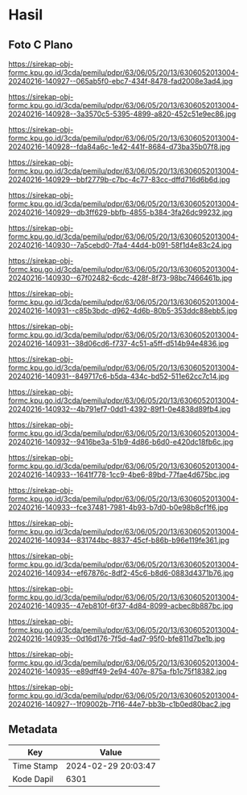 # Hasil

## Foto C Plano

https://sirekap-obj-formc.kpu.go.id/3cda/pemilu/pdpr/63/06/05/20/13/6306052013004-20240216-140927--065ab5f0-ebc7-434f-8478-fad2008e3ad4.jpg

https://sirekap-obj-formc.kpu.go.id/3cda/pemilu/pdpr/63/06/05/20/13/6306052013004-20240216-140928--3a3570c5-5395-4899-a820-452c51e9ec86.jpg

https://sirekap-obj-formc.kpu.go.id/3cda/pemilu/pdpr/63/06/05/20/13/6306052013004-20240216-140928--fda84a6c-1e42-441f-8684-d73ba35b07f8.jpg

https://sirekap-obj-formc.kpu.go.id/3cda/pemilu/pdpr/63/06/05/20/13/6306052013004-20240216-140929--bbf2779b-c7bc-4c77-83cc-dffd716d6b6d.jpg

https://sirekap-obj-formc.kpu.go.id/3cda/pemilu/pdpr/63/06/05/20/13/6306052013004-20240216-140929--db3ff629-bbfb-4855-b384-3fa26dc99232.jpg

https://sirekap-obj-formc.kpu.go.id/3cda/pemilu/pdpr/63/06/05/20/13/6306052013004-20240216-140930--7a5cebd0-7fa4-44d4-b091-58f1d4e83c24.jpg

https://sirekap-obj-formc.kpu.go.id/3cda/pemilu/pdpr/63/06/05/20/13/6306052013004-20240216-140930--67f02482-6cdc-428f-8f73-98bc7466461b.jpg

https://sirekap-obj-formc.kpu.go.id/3cda/pemilu/pdpr/63/06/05/20/13/6306052013004-20240216-140931--c85b3bdc-d962-4d6b-80b5-353ddc88ebb5.jpg

https://sirekap-obj-formc.kpu.go.id/3cda/pemilu/pdpr/63/06/05/20/13/6306052013004-20240216-140931--38d06cd6-f737-4c51-a5ff-d514b94e4836.jpg

https://sirekap-obj-formc.kpu.go.id/3cda/pemilu/pdpr/63/06/05/20/13/6306052013004-20240216-140931--849717c6-b5da-434c-bd52-511e62cc7c14.jpg

https://sirekap-obj-formc.kpu.go.id/3cda/pemilu/pdpr/63/06/05/20/13/6306052013004-20240216-140932--4b791ef7-0dd1-4392-89f1-0e4838d89fb4.jpg

https://sirekap-obj-formc.kpu.go.id/3cda/pemilu/pdpr/63/06/05/20/13/6306052013004-20240216-140932--9416be3a-51b9-4d86-b6d0-e420dc18fb6c.jpg

https://sirekap-obj-formc.kpu.go.id/3cda/pemilu/pdpr/63/06/05/20/13/6306052013004-20240216-140933--1641f778-1cc9-4be6-89bd-77fae4d675bc.jpg

https://sirekap-obj-formc.kpu.go.id/3cda/pemilu/pdpr/63/06/05/20/13/6306052013004-20240216-140933--fce37481-7981-4b93-b7d0-b0e98b8cf1f6.jpg

https://sirekap-obj-formc.kpu.go.id/3cda/pemilu/pdpr/63/06/05/20/13/6306052013004-20240216-140934--831744bc-8837-45cf-b86b-b96e119fe361.jpg

https://sirekap-obj-formc.kpu.go.id/3cda/pemilu/pdpr/63/06/05/20/13/6306052013004-20240216-140934--ef67876c-8df2-45c6-b8d6-0883d4371b76.jpg

https://sirekap-obj-formc.kpu.go.id/3cda/pemilu/pdpr/63/06/05/20/13/6306052013004-20240216-140935--47eb810f-6f37-4d84-8099-acbec8b887bc.jpg

https://sirekap-obj-formc.kpu.go.id/3cda/pemilu/pdpr/63/06/05/20/13/6306052013004-20240216-140935--0d16d176-7f5d-4ad7-95f0-bfe811d7be1b.jpg

https://sirekap-obj-formc.kpu.go.id/3cda/pemilu/pdpr/63/06/05/20/13/6306052013004-20240216-140935--e89dff49-2e94-407e-875a-fb1c75f18382.jpg

https://sirekap-obj-formc.kpu.go.id/3cda/pemilu/pdpr/63/06/05/20/13/6306052013004-20240216-140927--1f09002b-7f16-44e7-bb3b-c1b0ed80bac2.jpg


## Metadata

| Key        | Value               |
| ---------- | ------------------- |
| Time Stamp | 2024-02-29 20:03:47 |
| Kode Dapil | 6301                |



